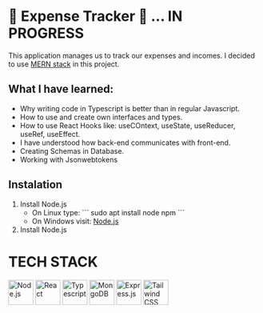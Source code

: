 # 💸 Expense Tracker 💸 ... IN PROGRESS

This application manages us to track our expenses and incomes. I decided to use <a href="#TechStack"> MERN stack</a> in this project. 

## What I have learned:
<ul>
<li>Why writing code in Typescript is better than in regular Javascript.</li>
<li>How to use and create own interfaces and types. </li>
<li>How to use React Hooks like: useCOntext, useState, useReducer, useRef, useEffect.</li>
<li>I have understood how back-end communicates with front-end.</li>
<li>Creating Schemas in Database.</li>
<li>Working with Jsonwebtokens</li>
</ul>

## Instalation
<ol>
<li>Install Node.js 
<ul>
<li> On Linux type: ```
sudo apt install node npm
```</li>
<li> On Windows visit: <a href="https://nodejs.org/en/download">Node.js</a></li>
</ul>
</li>

<li>Install Node.js</li>
</ol>

## <h1 id="TechStack">TECH STACK</h1>
<div display="flex">
<a href="https://nodejs.org/en" title="Node.js"><img src="https://github.com/get-icon/geticon/blob/master/icons/nodejs-icon.svg" alt="Node.js" width="50px" height="50px"></a> 
<a href="https://reactjs.org/" title="React"><img src="https://github.com/get-icon/geticon/raw/master/icons/react.svg" alt="React" width="50px" height="50px"></a>
<a href="https://www.typescriptlang.org/" title="Typescript"><img src="https://github.com/get-icon/geticon/raw/master/icons/typescript-icon.svg" alt="Typescript" width="50px" height="50px"></a> 
<a href="https://www.mongodb.com" title="MongoDB"><img src="https://github.com/get-icon/geticon/blob/master/icons/mongodb-icon.svg" alt="MongoDB" width="50px" height="50px"></a> 
<a href="https://expressjs.com" title="Express.js"><img src="https://github.com/get-icon/geticon/blob/master/icons/express.svg" alt="Express.js" height="50px"></a>
<a href="https://tailwindcss.com" title="Tailwindcss"><img src="https://github.com/get-icon/geticon/raw/master/icons/tailwindcss-icon.svg" alt="Tailwind CSS" height="50px"></a>
</div>

